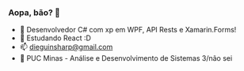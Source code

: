 ### Aopa, bão? 👋

- 🤔 Desenvolvedor C# com xp em WPF, API Rests e Xamarin.Forms!
- 📘 Estudando React :D
- 📫 dieguinsharp@gmail.com
- 📘 PUC Minas - Análise e Desenvolvimento de Sistemas 3/não sei
